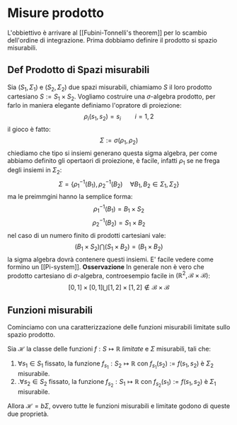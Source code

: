# Misure prodotto
L'obbiettivo è arrivare al [[Fubini-Tonnelli's theorem]] per lo scambio dell'ordine di integrazione. Prima dobbiamo definire il prodotto si spazio misurabili.

## Def Prodotto di Spazi misurabili
Sia $(S_1,\Sigma_1)$ e $(S_2,\Sigma_2)$ due spazi misurabili, chiamiamo $S$ il loro prodotto cartesiano $S:= S_1 \times S_2$. Vogliamo costruire una $\sigma$-algebra prodotto, per farlo in maniera elegante definiamo l'opratore di proiezione:
$$
\rho_i (s_1,s_2) = s_i \qquad i=1,2
$$
il gioco è fatto:
$$
\Sigma := \sigma(\rho_1,\rho_2)
$$
chiediamo che tipo si insiemi generano questa sigma algebra, per come abbiamo definito gli opertaori di proiezione, è facile, infatti $\rho_1$ se ne frega degli insiemi in $\Sigma_2$:
$$
\Sigma = \{\rho_1^{-1}(B_1), \rho_2^{-1}(B_2) \quad \forall B_1,B_2 \in \Sigma_1,\Sigma_2 \}
$$
ma le preimmgini hanno la semplice forma:
$$
\rho_1^{-1}(B_1)= B_1 \times S_2
$$
$$
\rho_2^{-1}(B_2) = S_1 \times B_2
$$
nel caso di un numero finito di prodotti cartesiani vale:
$$
(B_1 \times S_2) \bigcap (S_1 \times B_2) = (B_1 \times B_2)
$$
la sigma algebra dovrà contenere questi insiemi. E' facile vedere come formino un [[Pi-system]].
**Osservazione**
In generale non è vero che prodotto cartesiano di $\sigma$-algebra, controesempio facile in $(\mathbb{R}^2, \mathcal{B} \times \mathcal{B} )$:
$$
[0,1]\times [0,1] \bigcup [1,2]\times [1,2] \notin \mathcal{B}\times \mathcal{B}
$$
## Funzioni misurabili
Cominciamo con una caratterizzazione delle funzioni misurabili limitate sullo spazio prodotto.

Sia $\mathcal{H}$ la classe delle funzioni $f : S \mapsto \mathbb{R}$ _limitate_ e $\Sigma$ misurabili, tali che:
1. $\forall s_1 \in S_1$ fissato, la funzione $f_{s_1} : S_2 \mapsto \mathbb{R}$ con $f_{s_1}(s_2) := f(s_1,s_2)$ è $\Sigma_2$ misurabile.
2. .$\forall s_2 \in S_2$ fissato, la funzione $f_{s_2} : S_1 \mapsto \mathbb{R}$ con $f_{s_2}(s_1) := f(s_1,s_2)$ è $\Sigma_1$ misurabile.

Allora $\mathcal{H} = b\Sigma$, ovvero tutte le funzioni misurabili e limitate godono di queste due proprietà.
